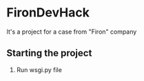 # FironDevHack
It's a project for a case from "Firon" company

## Starting the project

1. Run wsgi.py file

